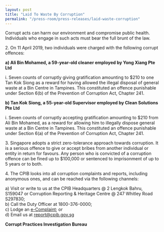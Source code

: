 ```yaml
---
layout: post
title: "Laid To Waste By Corruption"
permalink: "/press-room/press-releases/laid-waste-corruption"
---
```

Corrupt acts can harm our environment and compromise public health. Individuals who engage in such acts must bear the full brunt of the law. 

2\.          On 11 April 2019, two individuals were charged with the following corrupt offences: 

**a)    Ali Bin Mohamed, a 59-year-old cleaner employed by Yong Xiang Pte Ltd**

i.    Seven counts of corruptly giving gratification amounting to $210 to one Tan Kok Siong as a reward for having allowed the illegal disposal of general waste at a Bin Centre in Tampines. This constituted an offence punishable under Section 6(b) of the Prevention of Corruption Act, Chapter 241.

**b)    Tan Kok Siong, a 55-year-old Supervisor employed by Clean Solutions Pte Ltd**

i.    Seven counts of corruptly accepting gratification amounting to $210 from Ali Bin Mohamed, as a reward for allowing him to illegally dispose general waste at a Bin Centre in Tampines. This constituted an offence punishable under Section 6(a) of the Prevention of Corruption Act, Chapter 241.

3\.          Singapore adopts a strict zero-tolerance approach towards corruption. It is a serious offence to give or accept bribes from another individual or entity in return for favours. Any person who is convicted of a corruption offence can be fined up to $100,000 or sentenced to imprisonment of up to 5 years or to both.

4\.         The CPIB looks into all corruption complaints and reports, including anonymous ones, and can be reached via the following channels:

a) Visit or write to us at the CPIB Headquarters @ 2 Lengkok Bahru, S159047 or Corruption Reporting & Heritage Centre @ 247 Whitley Road S297830;<br />
b) Call the Duty Officer at 1800-376-0000;<br />
c) Lodge an [e-Complaint](/e-services/e-complaint-for-corrupt-conduct); or<br>
d) Email us at <a class="spamspan" href="mailto:report@cpib.gov.sg">report@cpib.gov.sg</a>

**Corrupt Practices Investigation Bureau**
